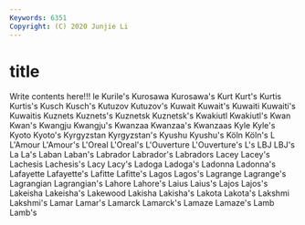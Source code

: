 ```yaml
---
Keywords: 6351
Copyright: (C) 2020 Junjie Li
---
```


# title

Write contents here!!!
le 
Kurile's 
Kurosawa 
Kurosawa's
Kurt 
Kurt's 
Kurtis 
Kurtis's 
Kusch 
Kusch's 
Kutuzov 
Kutuzov's 
Kuwait 
Kuwait's
Kuwaiti 
Kuwaiti's 
Kuwaitis 
Kuznets 
Kuznets's 
Kuznetsk 
Kuznetsk's 
Kwakiutl 
Kwakiutl's 
Kwan
Kwan's 
Kwangju 
Kwangju's 
Kwanzaa 
Kwanzaa's 
Kwanzaas 
Kyle 
Kyle's 
Kyoto 
Kyoto's
Kyrgyzstan 
Kyrgyzstan's 
Kyushu 
Kyushu's 
Köln 
Köln's 
L 
L'Amour 
L'Amour's 
L'Oreal
L'Oreal's 
L'Ouverture 
L'Ouverture's 
L's 
LBJ 
LBJ's 
La 
La's 
Laban 
Laban's
Labrador 
Labrador's 
Labradors 
Lacey 
Lacey's 
Lachesis 
Lachesis's 
Lacy 
Lacy's 
Ladoga
Ladoga's 
Ladonna 
Ladonna's 
Lafayette 
Lafayette's 
Lafitte 
Lafitte's 
Lagos 
Lagos's 
Lagrange
Lagrange's 
Lagrangian 
Lagrangian's 
Lahore 
Lahore's 
Laius 
Laius's 
Lajos 
Lajos's 
Lakeisha
Lakeisha's 
Lakewood 
Lakisha 
Lakisha's 
Lakota 
Lakota's 
Lakshmi 
Lakshmi's 
Lamar 
Lamar's
Lamarck 
Lamarck's 
Lamaze 
Lamaze's 
Lamb 
Lamb's 
